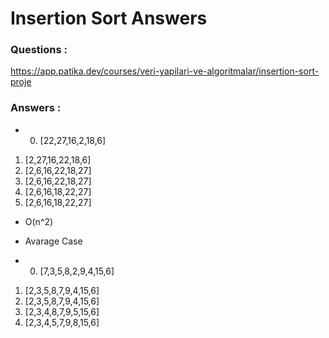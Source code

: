 # Insertion Sort Answers

### Questions : 
https://app.patika.dev/courses/veri-yapilari-ve-algoritmalar/insertion-sort-proje

### Answers :

- 0. [22,27,16,2,18,6]  
1. [2,27,16,22,18,6]  
2. [2,6,16,22,18,27]  
3. [2,6,16,22,18,27]  
4. [2,6,16,18,22,27]  
5. [2,6,16,18,22,27]  


- O(n^2)

- Avarage Case

- 0. [7,3,5,8,2,9,4,15,6]  
1.   [2,3,5,8,7,9,4,15,6]  
2.   [2,3,5,8,7,9,4,15,6]  
3.   [2,3,4,8,7,9,5,15,6]  
4.   [2,3,4,5,7,9,8,15,6]  
